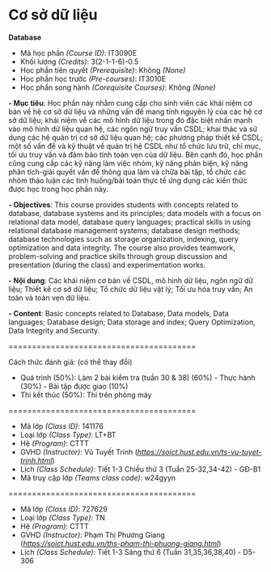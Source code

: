 # Cơ sở dữ liệu
<b>Database</b>

- Mã học phần <i>(Course ID)</i>: IT3090E
- Khối lượng <i>(Credits)</i>: 3(2-1-1-6)-0.5
- Học phần tiên quyết <i>(Prerequisite)</i>: Không <i>(None)</i>
- Học phần học trước <i>(Pre-courses)</i>: IT3010E
- Học phần song hành <i>(Corequisite Courses)</i>: Không <i>(None)</i>

<b>
- Mục tiêu</b>: Học phần này nhằm cung cấp cho sinh viên các khái niệm cơ bản về hệ cơ sở dữ liệu và
những vấn đề mang tính nguyên lý của các hệ cơ sở dữ liệu; khái niệm về các mô hình dữ liệu trong
đó đặc biệt nhấn mạnh vào mô hình dữ liệu quan hệ, các ngôn ngữ truy vấn CSDL; khai thác và sử
dụng các hệ quản trị cơ sở dữ liệu quan hệ; các phương pháp thiết kế CSDL; một số vấn đề và kỹ thuật
về quản trị hệ CSDL như tổ chức lưu trữ, chỉ mục, tối ưu truy vấn và đảm bảo tính toàn vẹn của dữ
liệu. Bên cạnh đó, học phần cũng cung cấp các kỹ năng làm việc nhóm, kỹ năng phản biện, kỹ năng
phân tích-giải quyết vấn đề thông qua làm và chữa bài tập, tổ chức các nhóm thảo luận các tình
huống/bài toán thực tế ứng dụng các kiến thức được học trong học phần này.

<b><font size=”2”>- Objectives</b>:  This course provides students with concepts related to database, database systems and its principles; data
models with a focus on relational data model, database query languages; practical skills in using relational database
management systems; database design methods; database technologies such as storage organization, indexing, query
optimization and data integrity. The course also provides teamwork, problem-solving and practice skills through group
discussion and presentation (during the class) and experimentation works. </font>


<b>
- Nội dung</b>: Các khái niệm cơ bản về CSDL, mô hình dữ liệu, ngôn ngữ dữ liệu; Thiết kế cơ sở dữ
liệu; Tổ chức dữ liệu vật lý; Tối ưu hóa truy vấn; An toàn và toàn vẹn dữ liệu.

<b>- Content</b>: Basic concepts related to Database, Data models, Data languages; Database design; Data storage and index;
Query Optimization, Data Integrity and Security.

========================================

Cách thức đánh giá: (có thể thay đổi)
- Quá trình (50%): Làm 2 bài kiểm tra (tuần 30 & 38) (60%) - Thực hành (30%) - Bài tập được giao (10%)
- Thi kết thúc (50%): Thi trên phòng máy

========================================
- Mã lớp <i>(Class ID)</i>: 141176
- Loại lớp <i>(Class Type)</i></i>: LT+BT
- Hệ <i>(Program)</i></i>: CTTT
- GVHD <i>(Instructor)</i>: Vũ Tuyết Trinh (<i>https://soict.hust.edu.vn/ts-vu-tuyet-trinh.html</i>)
- Lịch <i>(Class Schedule)</i>: Tiết 1-3 Chiều thứ 3 (Tuần 25-32,34-42) - GĐ-B1
- Mã truy cập lớp <i>(Teams class code)</i>: w24gyyn

========================================

- Mã lớp <i>(Class ID)</i>: 727629
- Loại lớp <i>(Class Type)</i></i>: TN
- Hệ <i>(Program)</i></i>: CTTT
- GVHD <i>(Instructor)</i>: Phạm Thị Phương Giang (<i>https://soict.hust.edu.vn/ths-pham-thi-phuong-giang.html</i>)
- Lịch <i>(Class Schedule)</i>: Tiết 1-3 Sáng thứ 6 (Tuần 31,35,36,38,40) - D5-306


